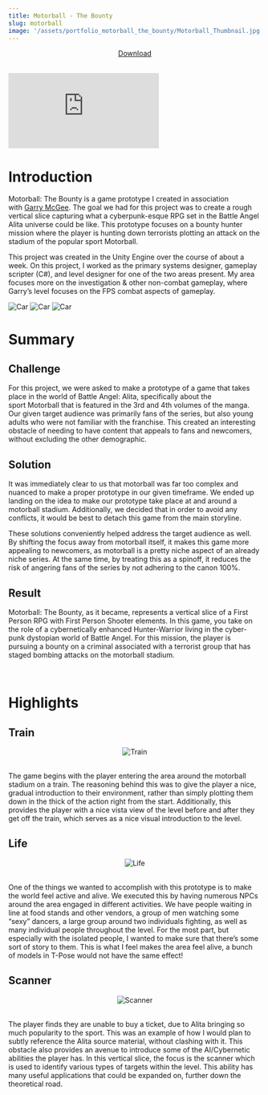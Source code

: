 ```yaml
---
title: Motorball - The Bounty
slug: motorball
image: '/assets/portfolio_motorball_the_bounty/Motorball_Thumbnail.jpg'
---
```


<div style="text-align:center">
    <a href="https://drive.google.com/uc?export=download&confirm=hXkN&id=16QOQkKDyhqJ6wRGPV9Mc8D4kT2hTZbq1" target="_blank" class="button button--primary">Download</a>
</div>

<br>

<p><iframe src="https://www.youtube.com/embed/KauROWLB0uc" loading="lazy" frameborder="0" allowfullscreen></iframe></p>

# Introduction

Motorball: The Bounty is a game prototype I created in association with [Garry McGee](http://garrymcgee.com/). The goal we had for this project was to create a rough vertical slice capturing what a cyberpunk-esque RPG set in the Battle Angel Alita universe could be like. This prototype focuses on a bounty hunter mission where the player is hunting down terrorists plotting an attack on the stadium of the popular sport Motorball.

This project was created in the Unity Engine over the course of about a week. On this project, I worked as the primary systems designer, gameplay scripter (C#), and level designer for one of the two areas present. My area focuses more on the investigation & other non-combat gameplay, where Garry’s level focuses on the FPS combat aspects of gameplay.

<div class="gallery-box">
  <div class="gallery" style="display=flex; align-items=center">
    <img src="{{site.baseurl}}/assets/portfolio_motorball_the_bounty/Motorball_Screenshot%20(1).jpg" loading="lazy" alt="Car">
    <img src="{{site.baseurl}}/assets/portfolio_motorball_the_bounty/Motorball_Screenshot%20(2).jpg" loading="lazy" alt="Car">
    <img src="{{site.baseurl}}/assets/portfolio_motorball_the_bounty/Motorball_Screenshot%20(3).jpg" loading="lazy" alt="Car">
    <!-- <img src="{{site.baseurl}}/assets/portfolio_motorball_the_bounty/Motorball_Screenshot%20(4).jpg" loading="lazy" alt="Car">
    <img src="{{site.baseurl}}/assets/portfolio_motorball_the_bounty/Motorball_Screenshot%20(5).jpg" loading="lazy" alt="Car"> -->
  </div>
</div>

# Summary

## Challenge
For this project, we were asked to make a prototype of a game that takes place in the world of Battle Angel: Alita, specifically about the sport Motorball that is featured in the 3rd and 4th volumes of the manga. Our given target audience was primarily fans of the series, but also young adults who were not familiar with the franchise. This created an interesting obstacle of needing to have content that appeals to fans and newcomers, without excluding the other demographic.

## Solution
It was immediately clear to us that motorball was far too complex and nuanced to make a proper prototype in our given timeframe. We ended up landing on the idea to make our prototype take place at and around a motorball stadium. Additionally, we decided that in order to avoid any conflicts, it would be best to detach this game from the main storyline.

These solutions conveniently helped address the target audience as well. By shifting the focus away from motorball itself, it makes this game more appealing to newcomers, as motorball is a pretty niche aspect of an already niche series. At the same time, by treating this as a spinoff, it reduces the risk of angering fans of the series by not adhering to the canon 100%.

## Result
Motorball: The Bounty, as it became, represents a vertical slice of a First Person RPG with First Person Shooter elements. In this game, you take on the role of a cybernetically enhanced Hunter-Warrior living in the cyber-punk dystopian world of Battle Angel. For this mission, the player is pursuing a bounty on a criminal associated with a terrorist group that has staged bombing attacks on the motorball stadium.

<br>

# Highlights

## Train
<div style="text-align:center">
    <img src="{{site.baseurl}}/assets/portfolio_motorball_the_bounty/Motorball_Gif_Train.gif" alt="Train"> 
</div>
<br>

The game begins with the player entering the area around the motorball stadium on a train. The reasoning behind this was to give the player a nice, gradual introduction to their environment, rather than simply plotting them down in the thick of the action right from the start. Additionally, this provides the player with a nice vista view of the level before and after they get off the train, which serves as a nice visual introduction to the level.

## Life
<div style="text-align:center">
    <img src="{{site.baseurl}}/assets/portfolio_motorball_the_bounty/Motorball_Gif_Life.gif" alt="Life"> 
</div>
<br>

One of the things we wanted to accomplish with this prototype is to make the world feel active and alive. We executed this by having numerous NPCs around the area engaged in different activities. We have people waiting in line at food stands and other vendors, a group of men watching some “sexy” dancers, a large group around two individuals fighting, as well as many individual people throughout the level. For the most part, but especially with the isolated people, I wanted to make sure that there’s some sort of story to them. This is what I feel makes the area feel alive, a bunch of models in T-Pose would not have the same effect!

## Scanner
<div style="text-align:center">
    <img src="{{site.baseurl}}/assets/portfolio_motorball_the_bounty/Motorball_Gif_Scanner.gif" alt="Scanner"> 
</div>
<br>

The player finds they are unable to buy a ticket, due to Alita bringing so much popularity to the sport. This was an example of how I would plan to subtly reference the Alita source material, without clashing with it. This obstacle also provides an avenue to introduce some of the AI/Cybernetic abilities the player has. In this vertical slice, the focus is the scanner which is used to identify various types of targets within the level. This ability has many useful applications that could be expanded on, further down the theoretical road.